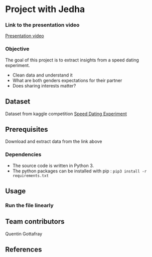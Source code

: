 # Project with Jedha

### Link to the presentation video
[Presentation video](https://share.vidyard.com/watch/QCTErGod9QYXav6DMCEEgM?)


### Objective
The goal of this project is to extract insights from a speed dating experiment. 
- Clean data and understand it
- What are both genders expectations for their partner
- Does sharing interests matter?

## Dataset
Dataset from kaggle competition [Speed Dating Experiment](https://www.kaggle.com/datasets/annavictoria/speed-dating-experiment)

## Prerequisites
Download and extract data from the link above

### Dependencies
- The source code is written in Python 3.
- The python packages can be installed with pip : `pip3 install -r requirements.txt`

## Usage
### Run the file linearly

## Team contributors
Quentin Gottafray

## References

